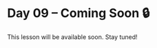 # Day 09 – Coming Soon 🔒

This lesson will be available soon. Stay tuned!

<!-- If you're contributing, add diagrams to: ../assets/day09.png -->
